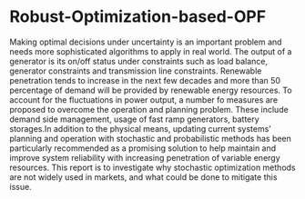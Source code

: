 # Robust-Optimization-based-OPF

Making optimal decisions under uncertainty is an important problem and needs more sophisticated
algorithms to apply in real world. The output of a generator is its on/off status under
constraints such as load balance, generator constraints and transmission line constraints. Renewable
penetration tends to increase in the next few decades and more than 50 percentage
of demand will be provided by renewable energy resources. To account for the fluctuations in
power output, a number fo measures are proposed to overcome the operation and planning
problem. These include demand side management, usage of fast ramp generators, battery
storages.In addition to the physical means, updating current systems’ planning and operation
with stochastic and probabilistic methods has been particularly recommended as a
promising solution to help maintain and improve system reliability with increasing penetration
of variable energy resources. This report is to investigate why stochastic optimization
methods are not widely used in markets, and what could be done to mitigate this issue.
